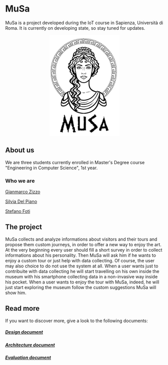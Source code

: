 # MuSa
MuSa is a project developed during the IoT course in Sapienza, Università di Roma. It is currently on developing state, so stay tuned for updates.

<div style="text-align:center"><img src="docs/src/logo2.png"/></div>

## About us
We are three students currently enrolled in Master's Degree course "Engineering in Computer Science", 1st year.    
### Who we are
[Gianmarco Zizzo](https://www.linkedin.com/in/gianmarco-zizzo-9741861a3/)

[Silvia Del Piano](https://www.linkedin.com/in/silvia-del-piano-2482391a6)

[Stefano Foti](https://www.linkedin.com/in/stefano-foti/)

## The project
MuSa collects and analyze informations about visitors and their tours and propose them custom journeys, in order to offer a new way to enjoy the art. At the very beginning every user should fill a short survey in order to collect informations about his personality. Then MuSa will ask him if he wants to enjoy a custom tour or just help with data collecting. Of course, the user may also choice to do not use the system at all. When a user wants just to contribuite with data collecting he will start travelling on his own inside the museum with his smartphone collecting data in a non-invasive way inside his pocket. When a user wants to enjoy the tour with MuSa, indeed, he will just start exploring the museum follow the custom suggestions MuSa will show him. 

## Read more
If you want to discover more, give a look to the following documents:
##### [Design document](docs/Design.md)
##### [Architecture document](docs/Architecture.md)
##### [Evaluation document](docs/Evaluation.md)
